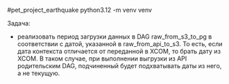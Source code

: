 #pet_project_earthquake
python3.12 -m venv venv


Задача:
- реализовать период загрузки данных в DAG raw_from_s3_to_pg в соответствии с датой, указанной в raw_from_api_to_s3. То есть, если дата контекста отличается от переданной в XCOM, то брать дату из XCOM. В таком случае, при выполнении выгрузки из API родительским DAG, подчиненный будет подхватывать даты из него, а не текущую.